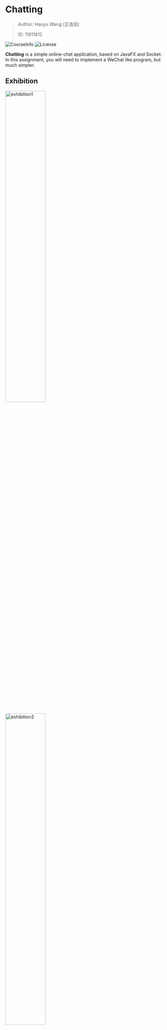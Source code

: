# Chatting

> Author: Haoyu Wang (王浩羽)
>
> ID: 11911612

![CourseInfo](https://img.shields.io/badge/sustech--cs209-23sp%3Aassign2-brightgreen) ![License](https://img.shields.io/github/license/hezean/chatting)

**Chatting** is a simple online-chat application, based on JavaFX and Socket. In this assignment, you will need to implement a WeChat like program, but much simpler.

## Exhibition

<img src="img\GUI\exhibition1.png" alt="exhibition1" width=50% />

<img src="img\GUI\exhibition2.png" alt="exhibition2" width=50% />

## Introduction

+ Server: multithreading + thread pool: 每个线程负责连接一个Client请求
+ Client GUI: JavaFX - 前后端分离: 一个fxml文件对应于一个独立的Controller程序.
  + `fxml`文件为静态文件, 包含GUI的全部组件
  + `Controller`程序为控制层, 负责处理Client后端和前端GUI的交互逻辑
+ Client 后端: 
  + `Client` 类: 该类独立于控制层存在, 其功能包括
    + 连接服务器
    + 发送请求
    + 发送消息
    + 接受信息并处理
    + 安全关闭客户端并与服务器断开连接
  + multithreading: `Client`类中一个专门的线程负责随时接收Server发送至Client的信息, 并根据消息类型及内容转发给各控制层内的Controller或调用Controller的方法. 其中, 消息的转发使用`Pipe Input/Output Stream`进行线程间的通讯.
+ Communication: 将socket的`Input/Output Stream`传入`Object Input/Output Stream`进行通信, 通过对象序列化的方式转递信息.



## Assignment Requirement

+ Server & Users (70 points)
  - [x] Server maintain a list of users that are currently connected to the Server
  - [x] Client can see a list of other users that are currently available to chat
  - [x] Client can select another user to start a one-to-one chat
  - [x] Client select multiple users to start a group chat
  - [x] Client can send text messages and receive the messages
  - [x] Client can send emojis
+ GUI (15 points)
  - [x] Use javafx to implement GUI
  - [x] Main panel to show a list of chats
  - [x] Chat room: a separate chatroom window created for the chat
+ Exception Handling (15 points)
  - [x] When one Client is offline, other clients that have chat with the offline client will receive one  Server message in his chat content that notifies the client is offline.
  - [x] When Server is offline, all online clients will get a dialog window that notifies the Server is offline. Then the clients can check only history messages of the last chat. He can not begin a one-to-one chat or a group chat.
+ Bonus (12 points)
  - [x] Account Management: the server could support user registration and login.
  - [x] Sorted Chat List: user could see a list of available chats, sorted by their recent chat activities
  - [x] Chat History: client can get the chat history.
  - [ ] File Transfer



## Quick Start

### Install the Project

We will define the commonly used constants and models in the `chatting-common` model,
which is the dependency of `chatting-client` and `chatting-server`.

Now, the first thing you need to do is to install the parent pom into the local maven repository.

```shell
mvn install
```

If you are a Windows user who has not configured Maven environment variables, you can run this command in IDEA by several ways as below:

- double click the Ctrl key in IDEA to bring up a "Run Anything" pop-up window, then enter the command
- click the "Execute Maven Goal" button on the top of Maven side bar, then enter the command
- simply click on the "install" option in the "Lifecycle" folder of Maven side bar

<p align="center">
  <img  src="img/assets/mvn_command.jpg" width=30%>
</p>




Each time after modifing the codes in `chatting-common`, subproject needs to be reinstalled.

```shell
mvn install -pl chatting-common
```

### Run the Server

Ffind the `Main` class under the `chatting-server` model. Run the `main` method.

### Run the Client

If you are using JDK 1.8 with JavaFX bundled, you may find the `Main` class under the `chatting-client` model, and run the `main` method to start a client. Note that you can start multiple clients by clicking the _run_ button several times.

If you are using JDK in any higher version, please use the `javafx` plugin to run the client.

```shell
mvn javafx:run -pl chatting-client
```

Alternatively, you can find the goal in the plugin list, and click on it:

<img src="img/assets/idea-maven-javafx-plugin.png" width=30% />



## Server

### properties

+ `clients`: a list that represents current online clients. 
+ `groupsMap`: record all chat group, including one-to-one and multi-user. A group uses ID to identify. A chat group object mainly have id, name and maintain a message list.

### Behavior

Server receives the **Request** or **Message** from a Client, records messary info and returns a response to the Client.



## Client

### properties

+ `currentUsername`: username is unique
+ `onlineUserCnt`: current online user number(contain current user himself)
+ `userList`: other current online user list (not contain current user himself)
+ `chatGroupList` (id, group name): all of the current chat groups, contain one-to-one and multi-user chat group. 无论是一对一的聊天还是多人聊天，处理方式均相同，放在同一列表中
+ `currentChatId`: the id of current chat. 当前打开的聊天的id，使用id来确定唯一聊天，而不是聊天名字或群内用户
+ `chatContentList`: the content of current chat

### Operation

1. create one-to-one chat
   + select one user and click button "ok" to try to create one-to-one chat
     + if chat has existed in `chatGroupList` : set `currentChatId` 
     + else: send `CreateChatGroup Request` to Server, when get return message, set `currentChatId`
   + your chat content will focus on the one-to-one chat you want immediately.
2. create group chat
   + input group chat name, select several users and click button "ok" to create a multi-user chat
   + you can always create group chat successfully, including the same group name or the same group users
   +  send `CreateChatGroup Request` to Server, when get return message, set `currentChatId`
   +  your chat content will focus on the group chat you created immediately
3. select a chat
   + select a chat in `chatGroupList`, set  `currentChatId` 
   + update content when next "Request to Server"
4. send message
   + send a `Message` to Server
   + text can't be empty
5. Request to Server periodically
   + online user list (and number)
   + chat group list: other user may start a new chat with current user
   + chat content list: update chat content (1. other user may send new message; 2. current user may open another chat)

### Exceptions in Client

#### Connect

1. Connecting Server is failed

   <img src="img\C-connectFailed.png" alt="C-connectFailed" width=50%; />

#### Login

1. username or password is empty

   <img src="img\L-emptyWrong.png" alt="L-emptyWrong" width=50%; />

2. username does not exist

   <img src="img\L-userNotExist.png" alt="L-userNotExist" width=50%; />

3. password is wrong

   <img src="img\L-pwdWrong.png" alt="L-pwdWrong" width=50%; />

4. user has already been online

   <img src="img\L-userOnlineWrong.png" alt="L-userOnlineWrong" width=50%; />

#### Signup

1. username has already exists

   <img src="img\S-userExistWrong.png" alt="S-userExistWrong" width=50%; />

2. signup successfully

<img src="img\S-Success.png" alt="S-Success" width=50%; />

## Design

1. `Message`对象: 该对象专门用于储存一条消息, 其属性包含:
   + timestamp: 时间戳, 记录发出消息时的时间
   + sentBy: String类型, 发送者. 可为某个用户的名称或"Server"
   + sendTo: int类型, 表示想要发送到的聊天id, 每一个Server中维护的聊天都用id唯一表示
   + data: 信息内容
2. 将私聊和群聊视为近乎相同的对象, 称为`ChatGroup`. 它仅通过一个属性加以区分私聊和群聊, 而在行为上没有区别. 所有`ChatGroup`都会被维护在服务器端. 当用户向服务器申请开通任意一类聊天时, 服务器端将创建一个新的`ChatGroup`对象, 该对象包含属性如下:
   + id: 用以唯一确定一个聊天
   + name: 对于群聊, 储存自定义的群聊名称; 对于私聊, 不储存内容
   + owner: 群主, 即申请创建聊天的用户
   + users: 参与该聊天的用户列表
   + type: 该聊天的类型时私聊或群聊
   + record: 消息记录, 以`Message`对象储存
   + lastActiveTime: 最后一个消息的时间, 用以在用户界面以聊天活跃时间为顺序进行排序

3. 请求与回应: 为完成聊天功能, 客户端将根据需求向服务器端发送一系列的请求, 服务器收到请求后会做出回应. 整个过程通过java socket完成. 建立连接后, 客户端可能发出的请求类型及对应的回应分为以下数种:

   + signup: 申请注册

   + login: 申请登录

   + UserList: 申请在线用户列表. 服务器将返回所有在线用户列表

   + ChatGroupList: 申请本用户所在的全部聊天(包括私聊和群聊), 服务器将以`LocalGroup`的数据类型返回聊天列表. `LocalGroup`仅包含以下属性:

     + id: 识别聊天的唯一标识符, 在用户向某个聊天发送消息时, 将指定该参数

     + name: 用于显示在GUI上的聊天名称, 私聊将显示另一个用户的名称, 群聊直接显示群名

     + type: 用于辨别该聊天是私聊还是群聊

     服务器在发送`LocalGroup`列表时, 将会把列表的顺序以及这三个属性均维护正确. 

     只传递一个聊天的部分信息而不是完整信息的原因是: 用户每次都会请求全部聊天列表, 若此时将全部聊天的全部聊天记录发送, 会传递大量数据且很多数据是冗余的. 因此, 用户维护聊天信息的部分, 并不在该请求中实现.

   + MessageList: 申请给定聊天id的全部聊天内容. 服务器将返回`Message`列表

   + CreateChatGroup: 申请开一个新的聊天(包括私聊和群聊), 服务器会判断是否允许开启新聊天 (开群聊没有限制, 可以开重名群聊, 也可以开多个包含相同用户的群聊; 开私聊的情况, 两个用户之间仅能存在一个私聊). 最终, 服务器返回一个聊天id (新聊天id或已存在的老聊天id).

   + Disconnect: 通知服务器断开连接, 服务器将安全地回收各种资源, 维护用户列表, 通知各群聊或其他用户该用户下线.

   为保证客户端始终能够获取最新的数据, 本工程的实现方式为, 客户端周期性地向服务器发出UserList, ChatGroupList, MessageList三个申请, 并将服务器返回的信息展示在GUI上.

4. 线程间通信: 用户接受消息的线程和javafx的线程之间常常需要进行通信, 这里根据需求采用了两种方式: 

   + 直接转发收到的信息: 采用java中的`Pipe Input/Output Stream`直接将收到的信息转发给指定线程, 在Connect, Signup, Login阶段多采用这种方式.
   + 调用其他线程的方法: java多线程中, 对象是可以共享的, 因此只要维护好共享对象, 就可以直接调用该对象中需要的方法, 在Chat阶段采用该方式.



## Exception

处理在使用过程中, 因为网络问题所导致的一些异常. 期望在这些异常发生时, 程序可以优雅地将它们反馈给用户. 避免程序突然退出, 或者爆出很多红色地异常提示.

1. One Client is offline: Server will give all chats of this offline user a extra message to notify he is offline

   <img src="img\O-offline.png" alt="O-offline" width=70%; />

   If the offline client is online again, all his chat will get an extra message from Server: "User 'x' is online":

   <img src="img\O-onlineAgain.png" alt="O-onlineAgain" width=70%; />

2. Server is down: all user will be notified. User can quit by himself elegantly. User can only check the last chat messages. He can not create a new one-to-one chat or group chat.

   <img src="img\SO-serverOffline.png" alt="SO-serverOffline" width=70%; />

   If Client sends message, he will get:

   <img src="img\SO-send.png" alt="SO-send" width=70%; />

   And Online User is set to be zero.



## Difficulty

1. `ListView` 控件, 在被选中时, 会发生高频刷新闪烁问题: C#有double buffer的解决措施, 但是javafx没找到好办法

2. javafx的fxml文件编写较复杂: 采用图形化界面 *javafx Scene Builder* 进行界面构建, 非常高效.

3. 客户端GUI界面关闭后, 仍有未处理的线程占用系统资源或占用端口: 在类`Client`中增加`close()`方法, 当负责GUI界面的线程关闭时, 需要执行该`close()`方法, 将其他必要的线程也全部终止, 并向Server发出`Disconnect`请求.

4. 回车发送消息：[JavaFX 实现回车发送信息，Ctrl+Enter换行](https://blog.csdn.net/wangpaiblog/article/details/121506912)

   为TextArea添加key press监听器, 当收到Enter后, 将判定发送消息或换行.

5. 发表情: 尚未解决, 将增加依赖emoji-java的方式进行改进.

   [emoji-java: The missing emoji library for Java](https://github.com/vdurmont/emoji-java)

   [轻量级工具emoji-java处理emoji表情字符](https://blog.csdn.net/qq_44799924/article/details/117114788)

   

6. 发文件: 尚未解决

7. 其他设计思路及优化:

   + 对于私聊, 在两个用户之间建立管道进行通讯. 这种方式有更快的通讯速度和安全性, 即使服务器因为请求多而迟缓, 私聊的通讯也可以不受影响;
   + 客户端在本地储存全部群聊的聊天记录, 而不是仅当前群聊的聊天记录. 这样在离线时, 客户端仍然可以查看所有的聊天记录. 但这可能涉及到了各个用户端聊天记录与服务器端的同步问题.
   + 目前的设计中, 在更新聊天记录时, 服务端会发送全部聊天记录. 可以通过客户端申请聊天记录时, 增加参数时间戳, 表示仅申请该时间后的聊天记录, 服务器将发送这一小部分聊天记录, 效率更高.



## GUI Color Design

<img src="img\GUI\color.jpg" alt="color" width=80% />



## License

This project is licensed under the MIT License - see the [LICENSE](LICENSE) file for details.
